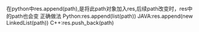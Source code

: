 在python中res.append(path),是将此path对象加入res,后续path改变时，res中的path也会变
正确做法
Python:res.append(list(path))
JAVA:res.append(new LinkedList(path))
C++:res.push_back(path)
